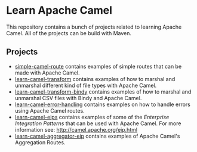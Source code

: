 
# Learn Apache Camel
This repository contains a bunch of projects related to learning Apache Camel. All of the projects can be build with Maven.

## Projects
 - [simple-camel-route](https://github.com/SanderTrap/learn-apache-camel/tree/master/simple-camel-route "simple-camel-route") contains examples of simple routes that can be made with Apache Camel.
 - [learn-camel-transform](https://github.com/SanderTrap/learn-apache-camel/tree/master/learn-camel-transform "learn-camel-transform") contains examples of how to marshal and unmarshal different kind of file types with Apache Camel.
 - [learn-camel-transform-bindy](https://github.com/SanderTrap/learn-apache-camel/tree/master/learn-camel-transform-bindy "learn-camel-transform-bindy") contains examples of how to marshal and unmarshal CSV files with Bindy and Apache Camel.
 - [learn-camel-error-handling](https://github.com/SanderTrap/learn-apache-camel/tree/master/learn-camel-error-handling "learn-camel-error-handling") contains examples on how to handle errors using Apache Camel routes.
 - [learn-camel-eips](https://github.com/SanderTrap/learn-apache-camel/tree/master/learn-camel-eips "learn-camel-eips") contains examples of some of the *Enterprise Integration Patterns* that can be used with Apache Camel. For more information see: http://camel.apache.org/eip.html
 - [learn-camel-aggregator-eip](https://github.com/SanderTrap/learn-apache-camel/tree/master/learn-camel-aggregator-eip "learn-camel-aggregator-eip") contains examples of Apache Camel's Aggregation Routes.
